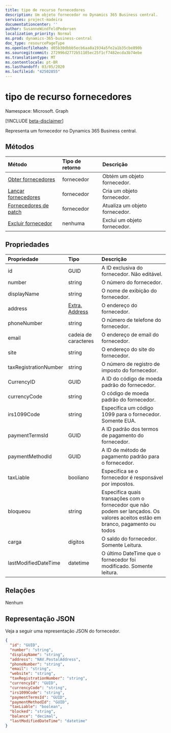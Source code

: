 ```yaml
---
title: tipo de recurso fornecedores
description: Um objeto fornecedor no Dynamics 365 Business central.
services: project-madeira
documentationcenter: ''
author: SusanneWindfeldPedersen
localization_priority: Normal
ms.prod: dynamics-365-business-central
doc_type: resourcePageType
ms.openlocfilehash: d05b30dbbb5ecb6aa8a1934a5fe2a1b35cbe890b
ms.sourcegitcommit: 272996d2772b51105ec25f1cf7482ecda3b74ebe
ms.translationtype: MT
ms.contentlocale: pt-BR
ms.lasthandoff: 03/05/2020
ms.locfileid: "42502855"
---
```

# <a name="vendors-resource-type"></a>tipo de recurso fornecedores

Namespace: Microsoft. Graph

[!INCLUDE [beta-disclaimer](../../includes/beta-disclaimer.md)]

Representa um fornecedor no Dynamics 365 Business central.

## <a name="methods"></a>Métodos

| Método       | Tipo de retorno  |Descrição|
|:---------------|:--------|:----------|
|[Obter fornecedores](../api/dynamics-vendor-get.md)|fornecedor|Obtém um objeto fornecedor.|
|[Lançar fornecedores](../api/dynamics-create-vendor.md)|fornecedor|Cria um objeto fornecedor.|
|[Fornecedores de patch](../api/dynamics-vendor-update.md)|fornecedor|Atualiza um objeto fornecedor.|
|[Excluir fornecedor](../api/dynamics-vendor-delete.md)|nenhuma|Exclui um objeto fornecedor.|

## <a name="properties"></a>Propriedades
| Propriedade     | Tipo   |Descrição|
|:---------------|:--------|:----------|
|id|GUID|A ID exclusiva do fornecedor. Não editável.|
|number|string|O número do fornecedor.|
|displayName|string|O nome de exibição do fornecedor.|
|address|[Extra. Address](../resources/dynamics-complextypes.md)|O endereço do fornecedor.|
|phoneNumber|string|O número de telefone do fornecedor.|
|email|cadeia de caracteres|O endereço de email do fornecedor.|
|site|string|O endereço do site do fornecedor.|
|taxRegistrationNumber|string|O número de registro de imposto do fornecedor.|
|CurrencyID|GUID|A ID do código de moeda padrão do fornecedor.|
|currencyCode|string|O código de moeda padrão do fornecedor.|
|irs1099Code|string|Especifica um código 1099 para o fornecedor. Somente EUA.|
|paymentTermsId|GUID|A ID padrão dos termos de pagamento do fornecedor.|
|paymentMethodId|GUID|A ID de método de pagamento padrão para o fornecedor.|
|taxLiable|booliano|Especifica se o fornecedor é responsável por impostos.|
|bloqueou|string|Especifica quais transações com o fornecedor que não podem ser lançados. Os valores aceitos estão em branco, pagamento ou todos|
|carga|dígitos|O saldo do fornecedor. Somente Leitura.|
|lastModifiedDateTime|datetime|O último DateTime que o fornecedor foi modificado. Somente leitura.|  


## <a name="relationships"></a>Relações
Nenhum

## <a name="json-representation"></a>Representação JSON

Veja a seguir uma representação JSON do fornecedor.

```json
{
  "id": "GUID",
  "number": "string",
  "displayName": "string",
  "address": "NAV.PostalAddress",
  "phoneNumber": "string",
  "email": "string",
  "website": "string",
  "taxRegistrationNumber": "string",
  "currencyId": "GUID",
  "currencyCode": "string",
  "irs1099Code": "string",
  "paymentTermsId": "GUID",
  "paymentMethodId": "GUID",
  "taxLiable": "boolean",
  "blocked": "string",
  "balance": "decimal",
  "lastModifiedDateTime": "datetime"
}

```

